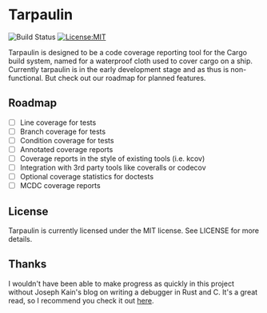 # Tarpaulin

![Build Status](https://travis-ci.org/xd009642/tarpaulin.svg?branch=master) [![License:MIT](https://img.shields.io/badge/License-MIT-yellow.svg)](https://opensource.org/licenses/MIT)

Tarpaulin is designed to be a code coverage reporting tool for the Cargo build system, named for a waterproof cloth used to cover cargo on a ship. Currently tarpaulin is in the early development stage and as thus is non-functional. But check out our roadmap for planned features.

## Roadmap

- [ ] Line coverage for tests
- [ ] Branch coverage for tests
- [ ] Condition coverage for tests
- [ ] Annotated coverage reports
- [ ] Coverage reports in the style of existing tools (i.e. kcov)
- [ ] Integration with 3rd party tools like coveralls or codecov
- [ ] Optional coverage statistics for doctests
- [ ] MCDC coverage reports

## License

Tarpaulin is currently licensed under the MIT license. See LICENSE for more
details.

## Thanks

I wouldn't have been able to make progress as quickly in this project without Joseph Kain's blog on writing a debugger in Rust and C. It's a great read, so I recommend you check it out [here](http://system.joekain.com/debugger/).
